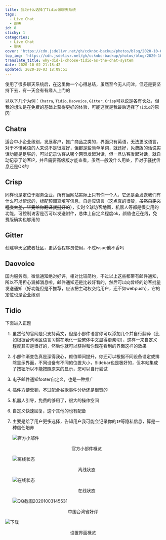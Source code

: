 ```yaml
---
title: 我为什么选择了Tidio做聊天系统
tags:
  - Live Chat
  - 聊天
id: 8
sticky: 1
categories:
  - Live Chat
  - 聊天
cover: 'https://cdn.jsdelivr.net/gh/ccknbc-backup/photos/blog/2020-10-04~17:23:00.png'
top_img: 'https://cdn.jsdelivr.net/gh/ccknbc-backup/photos/blog/2020-10-03~17:00:31.png'
translate_title: why-did-i-choose-tidio-as-the-chat-system
date: 2020-10-02 21:18:42
updated: 2020-10-03 18:09:51
---
```


使用了很多聊天系统后，在这里做一个心得总结，虽然至今无人问津，但还是要坚持下去，有一天会有有缘人上门的

以以下几个为例：`Chatra`, `Tidio`, `Daovoice`, `Gitter`, `Crisp`可以说是各有长处，但我的想法是在免费的基础上获得更好的体验，可能这就是我最后选择了`Tidio`的原因`

## Chatra

适合中小企业级别，发展客户，推广商品之类的，界面只有英语，无法更改语言，对于不懂英语的人来说不是很友好，但都是些简单单词，就还好，免费版的话说实话功能是足够的，可以记录访客从哪个网页发起对话，但一旦访客发起对话，就自动记录了访客IP，并且需要高级版才能查看，虽然一般没什么用处，但对于骚扰信息还是OK的

## Crisp

同样也是定位于服务企业，所有当网站实际上只有你一个人，它还是会发送我们有什么可以帮您的，标配预调查填写信息，自适应语言（这点真的很赞，~~虽然自定义程度太差，毕竟给你翻译就挺好的~~），实时全球访客地图，机器人等都是很实用的功能，可控制访客是否可以发送附件，总体上自定义程度ok，颜值也还在线，免费版确实也够用的

## Gitter

创建聊天室或者社区，更适合程序员使用，不过issue他不香吗

## Daovoice

国内服务商，微信通知绝对好评，相对比较简约，不过以上这些都带有邮件通知，所以不用担心漏掉消息啦，邮件通知还是比较好看的，然后可以向曾经的访客批量发送通知（好功能但是不推荐，应该把主动权交给用户，还不如webpush），它的定位也是企业级别

## Tidio

下面进入正题

1. 虽然他的官网是只支持英文，但是小部件语言你可以添加几个并自行翻译（比如根据台湾地区语言习惯在地化一些繁体中文显得更亲切），这样一来自定义程度其实是很好的，然后你就可以获得和你现在看到的界面这样的效果

2. 小部件渐变色真是深得我心，颜值瞬间提升，你还可以根据不同设备设定或排除显示界面，不同设备有不同的位置大小，Sidebar也是极好的，但本站集成了按钮所以不能按照原来的显示，您可以自行尝试

3. 电子邮件通知footer自定义，也是一种推广

4. 插件方便营销，不过配合谷歌事件分析还是很赞的

5. 机器人引导，免费的够用了，很大的操作空间

6. 自定义快速回复，这个其他的也有配备

7. 主要是给了用户更多选择，告知用户我可能会记录你的`IP`等隐私信息，算是一种信任培养

   ![官方小部件](https://cdn.jsdelivr.net/gh/ccknbc-backup/photos/blog/2020-10-03~14:51:35.png)

   <center>官方小部件概览</center>

   ![离线状态](https://cdn.jsdelivr.net/gh/ccknbc-backup/photos/blog/2020-10-03~14:52:16.png)

   <center>离线状态</center>

   ![在线状态](https://cdn.jsdelivr.net/gh/ccknbc-backup/photos/blog/2020-10-03~14:52:23.png)

   <center>在线状态</center>

   ![QQ截图20201003145531](https://cdn.jsdelivr.net/gh/ccknbc-backup/photos/blog/2020-10-03~14:55:44.png)

<center>中国台湾省好评</center>

![下载](https://cdn.jsdelivr.net/gh/ccknbc-backup/photos/blog/2020-10-03~15:02:00.png)

<center>设置界面概览</center>